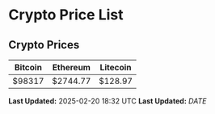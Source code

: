 # Crypto Price List

## Crypto Prices
| Bitcoin | Ethereum | Litecoin |
| ------- | -------- | -------- |
| $98317 | $2744.77 | $128.97 |
**Last Updated:** 2025-02-20 18:32 UTC
**Last Updated:** $DATE$

